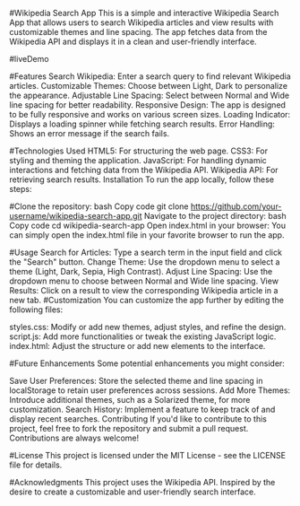 #Wikipedia Search App
This is a simple and interactive Wikipedia Search App that allows users to search Wikipedia articles and view results with customizable themes and line spacing. The app fetches data from the Wikipedia API and displays it in a clean and user-friendly interface.

#liveDemo


#Features
Search Wikipedia: Enter a search query to find relevant Wikipedia articles.
Customizable Themes: Choose between Light, Dark to personalize the appearance.
Adjustable Line Spacing: Select between Normal and Wide line spacing for better readability.
Responsive Design: The app is designed to be fully responsive and works on various screen sizes.
Loading Indicator: Displays a loading spinner while fetching search results.
Error Handling: Shows an error message if the search fails.


#Technologies Used
HTML5: For structuring the web page.
CSS3: For styling and theming the application.
JavaScript: For handling dynamic interactions and fetching data from the Wikipedia API.
Wikipedia API: For retrieving search results.
Installation
To run the app locally, follow these steps:

#Clone the repository:
bash
Copy code
git clone https://github.com/your-username/wikipedia-search-app.git
Navigate to the project directory:
bash
Copy code
cd wikipedia-search-app
Open index.html in your browser:
You can simply open the index.html file in your favorite browser to run the app.


#Usage
Search for Articles: Type a search term in the input field and click the "Search" button.
Change Theme: Use the dropdown menu to select a theme (Light, Dark, Sepia, High Contrast).
Adjust Line Spacing: Use the dropdown menu to choose between Normal and Wide line spacing.
View Results: Click on a result to view the corresponding Wikipedia article in a new tab.
#Customization
You can customize the app further by editing the following files:

styles.css: Modify or add new themes, adjust styles, and refine the design.
script.js: Add more functionalities or tweak the existing JavaScript logic.
index.html: Adjust the structure or add new elements to the interface.


#Future Enhancements
Some potential enhancements you might consider:

Save User Preferences: Store the selected theme and line spacing in localStorage to retain user preferences across sessions.
Add More Themes: Introduce additional themes, such as a Solarized theme, for more customization.
Search History: Implement a feature to keep track of and display recent searches.
Contributing
If you'd like to contribute to this project, feel free to fork the repository and submit a pull request. Contributions are always welcome!

#License
This project is licensed under the MIT License - see the LICENSE file for details.

#Acknowledgments
This project uses the Wikipedia API.
Inspired by the desire to create a customizable and user-friendly search interface.

